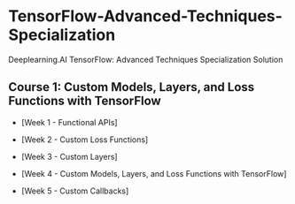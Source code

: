 # TensorFlow-Advanced-Techniques-Specialization
Deeplearning.AI TensorFlow: Advanced Techniques Specialization Solution 

## Course 1: Custom Models, Layers, and Loss Functions with TensorFlow

* [Week 1 - Functional APIs]  

* [Week 2 - Custom Loss Functions] 

* [Week 3 - Custom Layers] 
* [Week 4 - Custom Models, Layers, and Loss Functions with TensorFlow] 
* [Week 5 - Custom Callbacks] 

 
